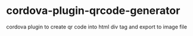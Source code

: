 # cordova-plugin-qrcode-generator
cordova plugin to create qr code into html div tag and export to image file
